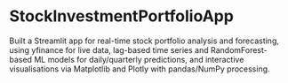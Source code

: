 # StockInvestmentPortfolioApp
Built a Streamlit app for real-time stock portfolio analysis and forecasting, using yfinance for live data, lag-based time series and RandomForest-based ML models for daily/quarterly predictions, and interactive visualisations via Matplotlib and Plotly with pandas/NumPy processing.
